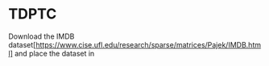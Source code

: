 # TDPTC
Download the IMDB dataset[https://www.cise.ufl.edu/research/sparse/matrices/Pajek/IMDB.html] and place the dataset in
